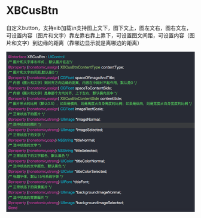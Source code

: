 # XBCusBtn
自定义button，支持xib加载\n支持图上文下，图下文上，图左文右，图右文左，可设置内容（图片和文字）靠左靠右靠上靠下，可设置图文间距，可设置内容（图片和文字）到边缘的距离（靠哪边显示就是离哪边的距离）

![image](https://github.com/huisedediao/XBCusBtn/raw/master/desc.png)
